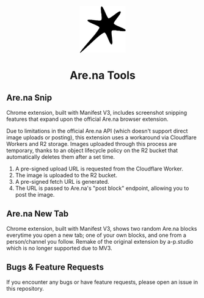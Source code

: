 <div align="center">
  <img src="img/logo.png" alt="Demo" width="120"/>
  <h1>Are.na Tools</h1>
</div>


## Are.na Snip

Chrome extension, built with Manifest V3, includes screenshot snipping features that expand upon the official Are.na browser extension.

Due to limitations in the official Are.na API (which doesn't support direct image uploads or posting), this extension uses a workaround via Cloudflare Workers and R2 storage. Images uploaded through this process are temporary, thanks to an object lifecycle policy on the R2 bucket that automatically deletes them after a set time.

1. A pre-signed upload URL is requested from the Cloudflare Worker.
2. The image is uploaded to the R2 bucket.
3. A pre-signed fetch URL is generated.
4. The URL is passed to Are.na's "post block" endpoint, allowing you to post the image.



## Are.na New Tab
Chrome extension, built with Manifest V3, shows two random Are.na blocks everytime you open a new tab; one of your own blocks, and one from a person/channel you follow. Remake of the original extension by a-p.studio which is no longer supported due to MV3.

## Bugs & Feature Requests
If you encounter any bugs or have feature requests, please open an issue in this repository.